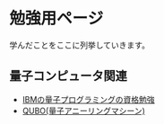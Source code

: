 # 勉強用ページ

学んだことをここに列挙していきます。

## 量子コンピュータ関連

- [IBMの量子プログラミングの資格勉強](./IBMCertified/IBMCertified.md)
- [QUBO(量子アニーリングマシーン)](./QUBO/QUBO.md)
